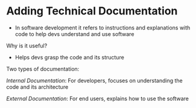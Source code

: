 # Adding Technical Documentation

- In software development it refers to instructions and explanations with code to help devs understand and use software

Why is it useful?

- Helps devs grasp the code and its structure

Two types of documentation:

*Internal Documentation*: For developers, focuses on understanding the code and its architecture

*External Documentation*: For end users, explains how to use the software